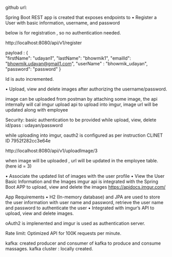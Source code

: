 github url:



Spring Boot REST app is created that exposes endpoints to
• Register a User with basic information, username, and password

below is for registration , so no authentication needed.

http://localhost:8080/api/v1/register

payload : {  
"firstName": "udayan1",
"lastName": "bhowmik1",
"emailId": "bhowmik.udayan@gmail1.com",
"userName" : "bhowmik_udayan",
"password": "password"
}

Id is auto incremented.


• Upload, view and delete images after authorizing the username/password.

image can be uploaded from postman by attaching some image, the api internally will cal imgur upload api to upload into imgur, image url will be updated along with employee

Security: basic authentication to be provided while upload, view, delete
id/pass : udayan/password

while uploading into imgur, oauth2 is configured as per instruction
CLINET ID  7952f282cc3e64e

http://localhost:8080/api/v1/uploadImage/3

when image will be uploaded , url will be updated in the employee table.(here id = 3)

• Associate the updated list of images with the user profile
• View the User Basic Information and the Images
imgur api is integrated with the Spring Boot APP to upload, view and delete the images
https://apidocs.imgur.com/



App Requirements
• H2 (In-memory database) and JPA are used to store the user information with user name and password, retrieve the user name and password to authenticate the user
• Integrated with imgur’s API to upload, view and delete images. 


oAuth2 is implenented and imgur is used as authentication server.

Rate limit:
Optimized API for 100K requests per minute.

kafka: created producer and consumer of kafka to produce and consume massages.
kafka cluster : locally created.


